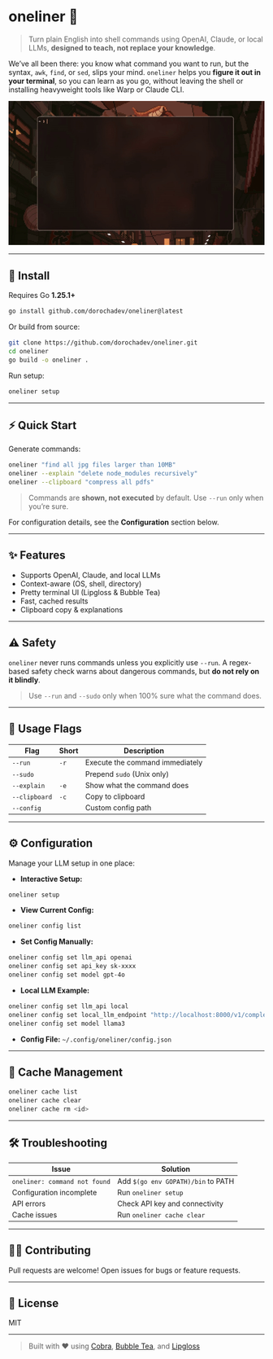 # oneliner 🧠

> Turn plain English into shell commands using OpenAI, Claude, or local LLMs,  **designed to teach, not replace your knowledge**.

We’ve all been there: you know what command you want to run, but the syntax, `awk`, `find`, or `sed`, slips your mind. `oneliner` helps you **figure it out in your terminal**, so you can learn as you go, without leaving the shell or installing heavyweight tools like Warp or Claude CLI.


![Demo](./demo-assets-ignore/demo.gif)

---

## 🚀 Install

Requires Go **1.25.1+**

```bash
go install github.com/dorochadev/oneliner@latest
````

Or build from source:

```bash
git clone https://github.com/dorochadev/oneliner.git
cd oneliner
go build -o oneliner .
```

Run setup:

```bash
oneliner setup
```

---

## ⚡ Quick Start

Generate commands:

```bash
oneliner "find all jpg files larger than 10MB"
oneliner --explain "delete node_modules recursively"
oneliner --clipboard "compress all pdfs"
```

> Commands are **shown, not executed** by default. Use `--run` only when you’re sure.

For configuration details, see the **Configuration** section below.

---

## ✨ Features

* Supports OpenAI, Claude, and local LLMs
* Context-aware (OS, shell, directory)
* Pretty terminal UI (Lipgloss & Bubble Tea)
* Fast, cached results
* Clipboard copy & explanations

---

## ⚠️ Safety

`oneliner` never runs commands unless you explicitly use `--run`.
A regex-based safety check warns about dangerous commands, but **do not rely on it blindly**.

> Use `--run` and `--sudo` only when 100% sure what the command does.

---

## 🧰 Usage Flags

| Flag          | Short | Description                     |
| ------------- | ----- | ------------------------------- |
| `--run`       | `-r`  | Execute the command immediately |
| `--sudo`      |       | Prepend `sudo` (Unix only)      |
| `--explain`   | `-e`  | Show what the command does      |
| `--clipboard` | `-c`  | Copy to clipboard               |
| `--config`    |       | Custom config path              |

---

## ⚙️ Configuration

Manage your LLM setup in one place:

* **Interactive Setup:**

```bash
oneliner setup
```

* **View Current Config:**

```bash
oneliner config list
```

* **Set Config Manually:**

```bash
oneliner config set llm_api openai
oneliner config set api_key sk-xxxx
oneliner config set model gpt-4o
```

* **Local LLM Example:**

```bash
oneliner config set llm_api local
oneliner config set local_llm_endpoint "http://localhost:8000/v1/completions"
oneliner config set model llama3
```

* **Config File:** `~/.config/oneliner/config.json`

---

## 🧩 Cache Management

```bash
oneliner cache list
oneliner cache clear
oneliner cache rm <id>
```

---

## 🛠️ Troubleshooting

| Issue                         | Solution                           |
| ----------------------------- | ---------------------------------- |
| `oneliner: command not found` | Add `$(go env GOPATH)/bin` to PATH |
| Configuration incomplete      | Run `oneliner setup`               |
| API errors                    | Check API key and connectivity     |
| Cache issues                  | Run `oneliner cache clear`         |

---

## 🧑‍💻 Contributing

Pull requests are welcome! Open issues for bugs or feature requests.

---

## 📜 License

MIT

---

> Built with ❤️ using [Cobra](https://github.com/spf13/cobra), [Bubble Tea](https://github.com/charmbracelet/bubbletea), and [Lipgloss](https://github.com/charmbracelet/lipgloss)
